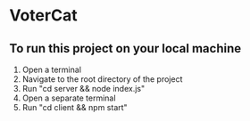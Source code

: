 # VoterCat

## To run this project on your local machine
1. Open a terminal
2. Navigate to the root directory of the project
3. Run "cd server && node index.js"
4. Open a separate terminal
5. Run "cd client && npm start"
